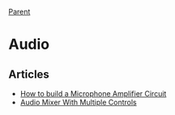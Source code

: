 [Parent](../Readme.md)

# Audio

## Articles

- [How to build a Microphone Amplifier Circuit](http://www.learningaboutelectronics.com/Articles/Microphone-amplifier-circuit.php)
- [Audio Mixer With Multiple Controls](https://www.electronicsforu.com/electronics-projects/audio-mixer-multiple-controls)
